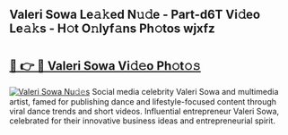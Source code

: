 ## Valeri Sowa Le𝚊𝚔ed N𝚞𝚍e - Part-d6T Vi𝚍eo Le𝚊𝚔s - H𝚘t O𝚗lyf𝚊ns Ph𝚘tos wjxfz

# <h2><a href="http://hf20yv.feru.top/?c=Valeri+Sowa">🔗 👉 🔴 Valeri Sowa Vi𝚍𝚎o Ph𝚘t𝚘𝚜</a></h2>

[![Valeri Sowa Nu𝚍𝚎s](https://i.imgur.com/0TWrTi3.gif)](http://hf20yv.feru.top/?c=Valeri+Sowa)
Social media celebrity Valeri Sowa and multimedia artist, famed for publishing dance and lifestyle-focused content through viral dance trends and short videos. Influential entrepreneur Valeri Sowa, celebrated for their innovative business ideas and entrepreneurial spirit. 
